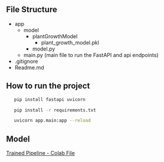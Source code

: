 ## File Structure
- app
    - model
        - plantGrowthModel
            - plant_growth_model.pkl
        - model.py
    - main.py (main file to run the FastAPI and api endpoints)
- .gitignore
- Readme.md

## How to run the project
```bash
   pip install fastapi uvicorn
```
```bash
   pip install -r requirements.txt
```
```bash
   uvicorn app.main:app --reload
```

## Model
[Trained Pipeline - Colab File](https://colab.research.google.com/drive/1fiUL3ff1wI3YaGa9Btyu5cEY_ifX9oZ8?usp=sharing)


